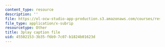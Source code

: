 ```yaml
---
content_type: resource
description: ''
file: https://ol-ocw-studio-app-production.s3.amazonaws.com/courses/res-ll-005-mathematics-of-big-data-and-machine-learning-january-iap-2020/455021533b35f6b97c07b1824b01623d_4StlYd7xKFA.srt
file_type: application/x-subrip
resourcetype: Other
title: 3play caption file
uid: 45502153-3b35-f6b9-7c07-b1824b01623d
---
```

